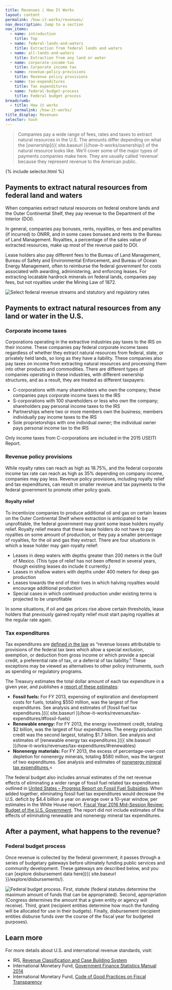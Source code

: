 ```yaml
---
title: Revenues | How It Works
layout: content
permalink: /how-it-works/revenues/
nav_description: Jump to a section
nav_items:
  - name: introduction
    title: Top
  - name: federal-lands-and-waters
    title: Extraction from federal lands and waters
  - name: all-lands-and-waters
    title: Extraction from any land or water
  - name: corporate-income-tax
    title: Corporate income tax
  - name: revenue-policy-provisions
    title: Revenue policy provisions
  - name: tax-expenditures
    title: Tax expenditures
  - name: federal-budget-process
    title: Federal budget process
breadcrumb:
  - title: How it works
    permalink: /how-it-works/
title_display: Revenues
selector: hash
---
```



> Companies pay a wide range of fees, rates and taxes to extract natural resources in the U.S. The amounts differ depending on what the [ownership]({{ site.baseurl }}/how-it-works/ownership/) of the natural resource looks like. We'll cover some of the major types of payments companies make here. They are usually called &#8216;revenue&#8217; because they represent revenue to the American public.

{% include selector.html %}

<h2 id="federal-lands-and-waters">Payments to extract natural resources from federal land and waters</h2>

When companies extract natural resources on federal onshore lands and the Outer Continental Shelf, they pay revenue to the Department of the Interior (DOI).

In general, companies pay bonuses, rents, royalties, or fees and penalties (if incurred) to ONRR, and in some cases bonuses and rents to the Bureau of Land Management. Royalties, a percentage of the sales value of extracted resources, make up most of the revenue paid to DOI.

Lease holders also pay different fees to the Bureau of Land Management, Bureau of Safety and Environmental Enforcement, and Bureau of Ocean Energy Management, often to reimburse the federal government for costs associated with awarding, administering, and enforcing leases. For extracting locatable hardrock minerals on federal lands, companies pay fees, but not royalties under the Mining Law of 1872.

<img src="{{site.baseurl}}/img/revenue-streams-chart.png" alt="Select federal revenue streams and statutory and regulatory rates" class="article_img-100 u-margin-top">

<h2 id="all-lands-and-waters">Payments to extract natural resources from any land or water in the U.S.</h2>

### Corporate income taxes

Corporations operating in the extractive industries pay taxes to the IRS on their income. These companies pay federal corporate income taxes regardless of whether they extract natural resources from federal, state, or privately held lands, so long as they have a liability. These companies also pay taxes on income from extracting natural resources and processing them into other products and commodities. There are different types of companies operating in these industries, with different ownership structures, and as a result, they are treated as different taxpayers:


* C-corporations with many shareholders who own the company; these companies pays corporate income taxes to the IRS</li>
* S-corporations with 100 shareholders or less who own the company; shareholders pay personal income taxes to the IRS</li>
* Partnerships where two or more members own the business; members individually pay income taxes to the IRS</li>
* Sole proprietorships with one individual owner; the individual owner pays personal income tax to the IRS</li>

Only income taxes from C-corporations are included in the 2015 USEITI Report.

### Revenue policy provisions

While royalty rates can reach as high as 18.75%, and the federal corporate income tax rate can reach as high as 35% depending on company income, companies may pay less. Revenue policy provisions, including royalty relief and tax expenditures, can result in smaller revenue and tax payments to the federal government to promote other policy goals.

#### Royalty relief

To incentivize companies to produce additional oil and gas on certain leases on the Outer Continental Shelf where extraction is anticipated to be unprofitable, the federal government may grant some lease holders royalty relief. Royalty relief means that these lease holders do not have to pay royalties on some amount of production, or they pay a smaller percentage of royalties, for the oil and gas they extract. There are four situations in which a lease holder may gain royalty relief:

* Leases in deep waters with depths greater than 200 meters in the Gulf of Mexico. (This type of relief has not been offered in several years, though existing leases do include it currently.)
* Leases in shallow waters with depths under 400 meters for deep gas production
* Leases towards the end of their lives in which halving royalties would encourage additional production
* Special cases in which continued production under existing terms is projected to be unprofitable

In some situations, if oil and gas prices rise above certain thresholds, lease holders that previously gained royalty relief must start paying royalties at the regular rate again.

### Tax expenditures

Tax expenditures are [defined in the law](https://www.treasury.gov/resource-center/tax-policy/Documents/Tax-Expenditures-FY2017-Revised.pdf) as “revenue losses attributable to provisions of the federal tax laws which allow a special exclusion, exemption, or deduction from gross income or which provide a special credit, a preferential rate of tax, or a deferral of tax liability.” These exceptions may be viewed as alternatives to other policy instruments, such as spending or regulatory programs.

The Treasury estimates the total dollar amount of each tax expenditure in a given year, and publishes a [report of these estimates](https://www.treasury.gov/resource-center/tax-policy/Documents/Tax-Expenditures-FY2015.pdf):

* **Fossil fuels:** For FY 2013, expensing of exploration and development costs for fuels, totaling $550 million, was the largest of five expenditures. See analysis and estimates of [fossil fuel tax expenditures.]({{ site.baseurl }}/how-it-works/revenues/tax-expenditures/#fossil-fuels)
* **Renewable energy:** For FY 2013, the energy investment credit, totaling $2 billion, was the largest of four expenditures. The energy production credit was the second largest, totaling $1.7 billion. See analysis and estimates of [renewable energy tax expenditures.]({{ site.baseurl }}/how-it-works/revenues/tax-expenditures/#renewables)
* **Nonenergy materials:** For FY 2013, the excess of percentage-over-cost depletion for nonenergy minerals, totaling $580 million, was the largest of two expenditures. See analysis and estimates of <a href="{{ site.baseurl }}/how-it-works/revenues/tax-expenditures/#nonenergy">nonenergy mineral tax expenditures.</a><


The federal budget also includes annual estimates of the net revenue effects of eliminating a wider range of fossil fuel related tax expenditures outlined in [United States – Progress Report on Fossil Fuel Subsidies](https://www.treasury.gov/open/Documents/USA%20FFSR%20progress%20report%20to%20G20%202014%20Final.pdf). When added together, eliminating fossil fuel tax expenditures would decrease the U.S. deficit by $4.4 billion a year on average over a 10-year window, per estimates in the White House report, [Fiscal Year 2016 Mid-Session Review: Budget of the U.S. Government](https://www.whitehouse.gov/sites/default/files/omb/budget/fy2016/assets/16msr.pdf). The report did not include estimates of the effects of eliminating renewable and nonenergy mineral tax expenditures.

## After a payment, what happens to the revenue?

### Federal budget process

Once revenue is collected by the federal government, it passes through a series of budgetary gateways before ultimately funding public services and community development. These gateways are described below, and you can [explore disbursement data here]({{ site.baseurl }}/explore/disbursements/).

<img src="{{site.baseurl}}/img/federal-budget-process.png" alt="Federal budget process. First, statute (federal statutes determine the maximum amount of funds that can be appropriated). Second, appropriation (Congress determines the amount that a given entity or agency will receive). Third, grant (recipient entities determine how much the funding will be allocated for use in their budgets). Finally, disbursement (recipient entities disburse funds over the course of the fiscal year for budgeted purposes)." class="article_img-80 u-margin-top">

## Learn more

For more details about U.S. and international revenue standards, visit:

* IRS, [Revenue Classification and Case Building System](http://www.irs.gov/irm/part4/irm_04-001-005.html)
* International Monetary Fund, [Government Finance Statistics Manual 2014](http://www.imf.org/external/np/sta/gfsm/)
* International Monetary Fund, [Code of Good Practices on Fiscal Transparency](https://www.imf.org/external/np/fad/trans/code.htm)

